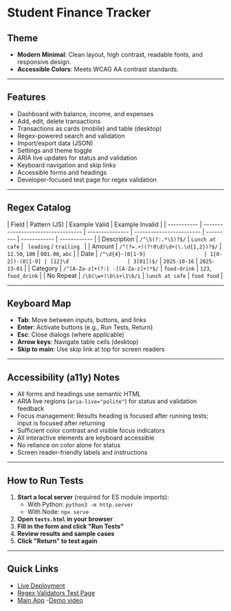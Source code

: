 # Student Finance Tracker

## Theme

- **Modern Minimal**: Clean layout, high contrast, readable fonts, and responsive design.
- **Accessible Colors**: Meets WCAG AA contrast standards.

---

## Features

- Dashboard with balance, income, and expenses
- Add, edit, delete transactions
- Transactions as cards (mobile) and table (desktop)
- Regex-powered search and validation
- Import/export data (JSON)
- Settings and theme toggle
- ARIA live updates for status and validation
- Keyboard navigation and skip links
- Accessible forms and headings
- Developer-focused test page for regex validation

---

## Regex Catalog

| Field       | Pattern (JS)                       | Example Valid   | Example Invalid          |
| ----------- | ---------------------------------- | --------------- | ------------------------ | --------- | ------------ | ------------ |
| Description | `/^\S(?:.*\S)?$/`                  | `Lunch at cafe` | ` leading` / `trailing ` |
| Amount      | `/^(?=.+)(?!0\d)\d+(\.\d{1,2})?$/` | `12.50`, `100`  | `001.00`, `abc`          |
| Date        | `/^\d{4}-(0[1-9]                   | 1[0-2])-(0[1-9] | [12]\d                   | 3[01])$/` | `2025-10-16` | `2025-13-01` |
| Category    | `/^[A-Za-z]+(?:[ -][A-Za-z]+)*$/`  | `food-drink`    | `123`, `food_drink`      |
| No Repeat   | `/\b(\w+)\b\s+\1\b/i`              | `lunch at cafe` | `food food`              |

---

## Keyboard Map

- **Tab**: Move between inputs, buttons, and links
- **Enter**: Activate buttons (e.g., Run Tests, Return)
- **Esc**: Close dialogs (where applicable)
- **Arrow keys**: Navigate table cells (desktop)
- **Skip to main**: Use skip link at top for screen readers

---

## Accessibility (a11y) Notes

- All forms and headings use semantic HTML
- ARIA live regions (`aria-live="polite"`) for status and validation feedback
- Focus management: Results heading is focused after running tests; input is focused after returning
- Sufficient color contrast and visible focus indicators
- All interactive elements are keyboard accessible
- No reliance on color alone for status
- Screen reader-friendly labels and instructions

---

## How to Run Tests

1. **Start a local server** (required for ES module imports):
   - With Python: `python3 -m http.server`
   - With Node: `npx serve .`
2. **Open `tests.html` in your browser**
3. **Fill in the form and click "Run Tests"**
4. **Review results and sample cases**
5. **Click "Return" to test again**

---

## Quick Links

- [Live Deployment](https://inezakevin23.github.io/Student-Finance-Tracker-Summative-Assignment-Ineza-Kevin/)
- [Regex Validators Test Page](./tests.html)
- [Main App](./index.html) -[Demo video](https://youtu.be/wS39qfVOh9o)
